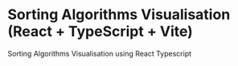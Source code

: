 # Sorting Algorithms Visualisation (React + TypeScript + Vite)

Sorting Algorithms Visualisation using React Typescript
